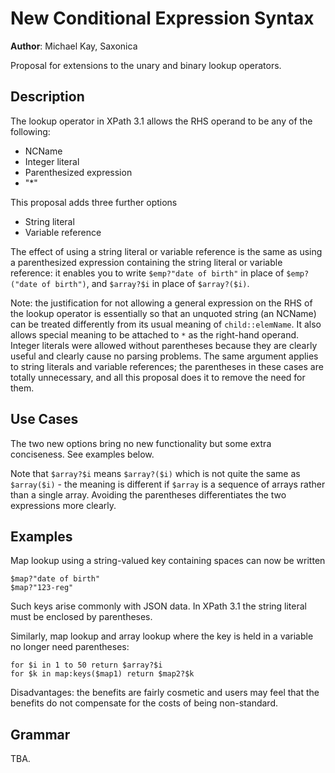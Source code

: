 # New Conditional Expression Syntax

**Author**: Michael Kay, Saxonica

Proposal for extensions to the unary and binary lookup operators.


## Description

The lookup operator in XPath 3.1 allows the RHS operand to be any of the following:

* NCName
* Integer literal
* Parenthesized expression
* "*"

This proposal adds three further options

* String literal
* Variable reference

The effect of using a string literal or variable reference is the same as using a parenthesized expression containing the string literal or variable reference: it enables you to write `$emp?"date of birth"` in place of `$emp?("date of birth")`, and `$array?$i` in place of `$array?($i)`.

Note: the justification for not allowing a general expression on the RHS of the lookup operator is essentially so that an unquoted string (an NCName) can be treated differently from its usual meaning of `child::elemName`. It also allows special meaning to be attached to `*` as the right-hand operand. Integer literals were allowed without parentheses because they are clearly useful and clearly cause no parsing problems. The same argument applies to string literals and variable references; the parentheses in these cases are totally unnecessary, and all this proposal does it to remove the need for them.



## Use Cases

The two new options bring no new functionality but some extra conciseness. See examples below.

Note that `$array?$i` means `$array?($i)` which is not quite the same as `$array($i)` - the meaning is different if `$array` is a sequence of arrays rather than a single array. Avoiding the parentheses differentiates the two expressions more clearly.

## Examples

Map lookup using a string-valued key containing spaces can now be written

```
$map?"date of birth"
$map?"123-reg"
```

Such keys arise commonly with JSON data. In XPath 3.1 the string literal must be enclosed by parentheses.

Similarly, map lookup and array lookup where the key is held in a variable no longer need parentheses:

```
for $i in 1 to 50 return $array?$i
for $k in map:keys($map1) return $map2?$k
```

Disadvantages: the benefits are fairly cosmetic and users may feel that the benefits do not compensate for the costs of being non-standard.


## Grammar

TBA.
